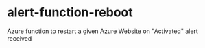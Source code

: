 # alert-function-reboot
Azure function to restart a given Azure Website on "Activated" alert received
